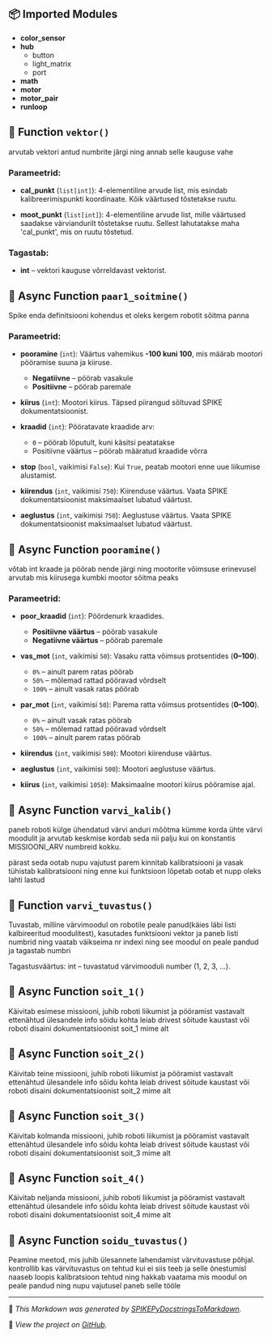 ## 📦 Imported Modules

- **color_sensor**
- **hub**
    - button
    - light_matrix
    - port
- **math**
- **motor**
- **motor_pair**
- **runloop**


## 🔹 Function `vektor()`
arvutab vektori antud numbrite järgi ning annab selle kauguse vahe

### Parameetrid:
- **cal_punkt** (`list[int]`):
    4-elementiline arvude list, mis esindab kalibreerimispunkti koordinaate.
    Kõik väärtused tõstetakse ruutu.

- **moot_punkt** (`list[int]`):
    4-elementiline arvude list, mille väärtused saadakse värviandurilt tõstetakse ruutu.
    Sellest lahutatakse maha 'cal_punkt', mis on ruutu tõstetud.

### Tagastab:
- **int** – vektori kauguse võrreldavast vektorist.

## 🔹 Async Function `paar1_soitmine()`
Spike enda definitsiooni kohendus et oleks kergem robotit sõitma panna

### Parameetrid:
- **pooramine** (`int`):
    Väärtus vahemikus **-100 kuni 100**, mis määrab mootori pööramise suuna ja kiiruse.
    - **Negatiivne** – pöörab vasakule
    - **Positiivne** – pöörab paremale

- **kiirus** (`int`):
    Mootori kiirus. Täpsed piirangud sõltuvad SPIKE dokumentatsioonist.

- **kraadid** (`int`):
    Pööratavate kraadide arv:
    - `0` – pöörab lõputult, kuni käsitsi peatatakse
    - Positiivne väärtus – pöörab määratud kraadide võrra

- **stop** (`bool`, vaikimisi `False`):
    Kui `True`, peatab mootori enne uue liikumise alustamist.

- **kiirendus** (`int`, vaikimisi `750`):
    Kiirenduse väärtus. Vaata SPIKE dokumentatsioonist maksimaalset lubatud väärtust.

- **aeglustus** (`int`, vaikimisi `750`):
    Aeglustuse väärtus. Vaata SPIKE dokumentatsioonist maksimaalset lubatud väärtust.

## 🔹 Async Function `pooramine()`
võtab int kraade ja pöörab nende järgi ning mootorite võimsuse erinevusel arvutab mis kiirusega kumbki mootor sõitma peaks

### Parameetrid:
- **poor_kraadid** (`int`):
    Pöördenurk kraadides.
    - **Positiivne väärtus** – pöörab vasakule
    - **Negatiivne väärtus** – pöörab paremale

- **vas_mot** (`int`, vaikimisi `50`):
    Vasaku ratta võimsus protsentides (**0–100**).
    - `0%` – ainult parem ratas pöörab
    - `50%` – mõlemad rattad pööravad võrdselt
    - `100%` – ainult vasak ratas pöörab

- **par_mot** (`int`, vaikimisi `50`):
    Parema ratta võimsus protsentides (**0–100**).
    - `0%` – ainult vasak ratas pöörab
    - `50%` – mõlemad rattad pööravad võrdselt
    - `100%` – ainult parem ratas pöörab

- **kiirendus** (`int`, vaikimisi `500`):
    Mootori kiirenduse väärtus.

- **aeglustus** (`int`, vaikimisi `500`):
    Mootori aeglustuse väärtus.

- **kiirus** (`int`, vaikimisi `1050`):
    Maksimaalne mootori kiirus pööramise ajal.

## 🔹 Async Function `varvi_kalib()`
paneb roboti külge ühendatud värvi anduri mõõtma kümme korda ühte värvi moodulit ja arvutab keskmise
kordab seda nii palju kui on konstantis MISSIOONI_ARV numbreid kokku.

pärast seda ootab nupu vajutust parem kinnitab kalibratsiooni ja vasak tühistab kalibratsiooni ning enne kui funktsioon lõpetab ootab et nupp oleks lahti lastud

## 🔹 Function `varvi_tuvastus()`
Tuvastab, milline värvimoodul on robotile peale panud(käies läbi listi kalbireeritud moodulitest), kasutades funktsiooni vektor
ja paneb listi numbrid ning vaatab väikseima nr indexi ning see moodul on peale pandud ja tagastab numbri


Tagastusväärtus:
int – tuvastatud värvimooduli number (1, 2, 3, …).

## 🔹 Async Function `soit_1()`
Käivitab esimese missiooni, juhib roboti liikumist ja pööramist vastavalt ettenähtud ülesandele
info sõidu kohta leiab drivest sõitude kaustast või roboti disaini dokumentatsioonist soit_1 mime alt

## 🔹 Async Function `soit_2()`
Käivitab teine missiooni, juhib roboti liikumist ja pööramist vastavalt ettenähtud ülesandele
info sõidu kohta leiab drivest sõitude kaustast või roboti disaini dokumentatsioonist soit_2 mime alt

## 🔹 Async Function `soit_3()`
Käivitab kolmanda missiooni, juhib roboti liikumist ja pööramist vastavalt ettenähtud ülesandele
info sõidu kohta leiab drivest sõitude kaustast või roboti disaini dokumentatsioonist soit_3 mime alt

## 🔹 Async Function `soit_4()`
Käivitab neljanda missiooni, juhib roboti liikumist ja pööramist vastavalt ettenähtud ülesandele
info sõidu kohta leiab drivest sõitude kaustast või roboti disaini dokumentatsioonist soit_4 mime alt

## 🔹 Async Function `soidu_tuvastus()`
Peamine meetod, mis juhib ülesannete lahendamist värvituvastuse põhjal.
kontrollib kas värvituvastus on tehtud kui ei siis teeb ja selle õnestumisl naaseb
loopis kalibratsioon tehtud ning hakkab vaatama mis moodul on peale pandud ning nupu vajutusel paneb selle tööle


---

🚀 *This Markdown was generated by [SPIKEPyDocstringsToMarkdown](https://lonlof.github.io/SPIKEPyDocstringsToMarkdown/).* 

🔗 *View the project on [GitHub](https://github.com/LonLoF/SPIKEPyDocstringsToMarkdown/).*